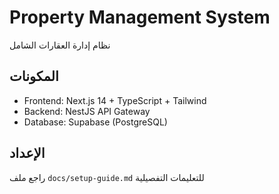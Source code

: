 # Property Management System
نظام إدارة العقارات الشامل

## المكونات
- Frontend: Next.js 14 + TypeScript + Tailwind
- Backend: NestJS API Gateway  
- Database: Supabase (PostgreSQL)

## الإعداد
راجع ملف `docs/setup-guide.md` للتعليمات التفصيلية
